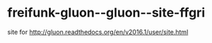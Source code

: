 # freifunk-gluon--gluon--site-ffgri
site for http://gluon.readthedocs.org/en/v2016.1/user/site.html
